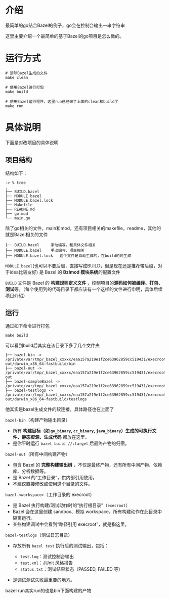 # 介绍

最简单的go结合Bazel的例子，go会在控制台输出一串字符串

这里主要介绍一个最简单的基于Bazel的go项目是怎么做的。

# 运行方式

```
# 清除Bazel生成的文件
make clean

# 使用Bazel进行打包
make build

# 使用Bazel运行程序，这里run已经做了上面的clean和build了
make run
```

# 具体说明

下面是对改项目的具体说明

## 项目结构

结构如下：

```
-> % tree   
.
├── BUILD.bazel
├── MODULE.bazel
├── MODULE.bazel.lock
├── Makefile
├── README.md
├── go.mod
└── main.go
```

除了go相关的文件，main和mod，还有项目相关的makefile，readme，其他的就是Bazel相关的文件

```
├── BUILD.bazel		手动编写，和具体文件相关
├── MODULE.bazel	手动编写，项目相关
├── MODULE.bazel.lock	这个文件是自动生成的，在build的时生成
```

`MODULE.bazel`(也可以不要后缀，直接写成BUILD，但是现在还是推荐带后缀，对于idea比较友好) 是 Bazel 的 **Bzlmod 模块系统**的配置文件

`BUILD` 文件是 Bazel 的 **构建规则定义文件** ，控制项目的**源码如何被编译、打包、测试**等。（每个使用到的代码目录下都应该有一个这样的文件进行申明，具体后续项目介绍）

## 运行

通过如下命令进行打包

```
make build
```

可以看到build后其实在该目录下多了几个文件夹

```
├── bazel-bin -> /private/var/tmp/_bazel_xxxxx/eaa157a219e1f2ce63962859cc519431/execroot/_main/bazel-out/darwin_x86_64-fastbuild/bin
├── bazel-out -> /private/var/tmp/_bazel_xxxxx/eaa157a219e1f2ce63962859cc519431/execroot/_main/bazel-out
├── bazel-sampleBazel -> /private/var/tmp/_bazel_xxxxx/eaa157a219e1f2ce63962859cc519431/execroot/_main
├── bazel-testlogs -> /private/var/tmp/_bazel_xxxxx/eaa157a219e1f2ce63962859cc519431/execroot/_main/bazel-out/darwin_x86_64-fastbuild/testlogs
```

他其实是bazel生成文件的软连接，具体路径也在上面了

`bazel-bin`（构建产物输出目录）

* 所有 **构建目标（如 `go_binary`, `cc_binary`, `java_binary`）生成的可执行文件、静态资源、生成代码** 都放在这里。
* 是你平时运行 `bazel build //:target` 后最终产物的归宿。

`bazel-out`（所有中间构建产物）

* 包含 Bazel 的  **完整构建输出树** ，不仅是最终产物，还有所有中间产物、依赖库、分析数据等。
* 是 Bazel 的“工作目录”，供内部引用使用。
* 不建议直接修改或使用这个目录的文件。

`bazel-<workspace>`（工作目录的 execroot）

* 是 Bazel 执行构建/测试动作时的“执行根目录”（`execroot`）
* Bazel 会在这里创建 sandbox、模拟 workspace，所有构建动作在此目录中隔离运行。
* 某些构建调试中会看到“路径引用 execroot”，就是指这里。

`bazel-testlogs`（测试日志目录）

* 存放所有 `bazel test` 执行后的测试输出，包括：

  * `test.log`：测试控制台输出
  * `test.xml`：JUnit 风格报告
  * `status.txt`：测试结果状态（PASSED, FAILED 等）
* 是调试测试失败最重要的地方。

bazel run其实run的也是bin下面构建的产物
